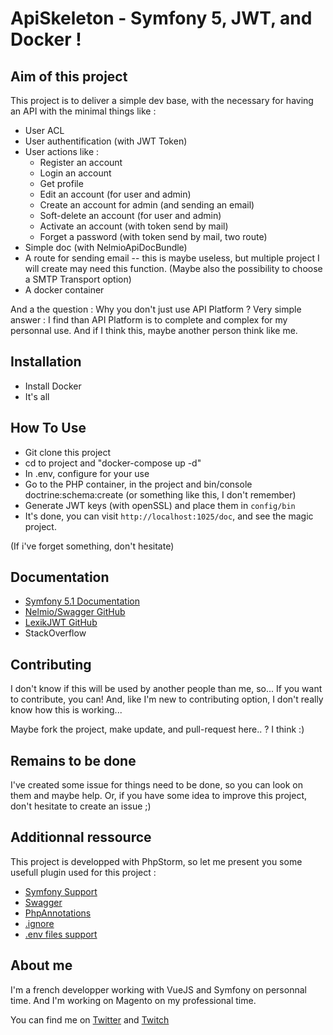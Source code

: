 # ApiSkeleton - Symfony 5, JWT, and Docker !

## Aim of this project
This project is to deliver a simple dev base, with the necessary for having an API with the minimal things like :
- User ACL
- User authentification (with JWT Token)
- User actions like :
  - Register an account
  - Login an account
  - Get profile
  - Edit an account (for user and admin)
  - Create an account for admin (and sending an email)
  - Soft-delete an account (for user and admin)
  - Activate an account (with token send by mail)
  - Forget a password (with token send by mail, two route)
- Simple doc (with NelmioApiDocBundle)
- A route for sending email -- this is maybe useless, but multiple project I will create may need this function. (Maybe also the possibility to choose a SMTP Transport option)
- A docker container

And a the question : Why you don't just use API Platform ?
Very simple answer : I find than API Platform is to complete and complex for my personnal use. And if I think this, maybe another person think like me.

## Installation
- Install Docker
- It's all

## How To Use
- Git clone this project
- cd to project and "docker-compose up -d"
- In .env, configure for your use
- Go to the PHP container, in the project and bin/console doctrine:schema:create (or something like this, I don't remember)
- Generate JWT keys (with openSSL) and place them in `config/bin`
- It's done, you can visit `http://localhost:1025/doc`, and see the magic project.

(If i've forget something, don't hesitate)

## Documentation
- [Symfony 5.1 Documentation](https://symfony.com/doc/5.1/components/index.html)
- [Nelmio/Swagger GitHub](https://symfony.com/doc/current/bundles/NelmioApiDocBundle/index.html)
- [LexikJWT GitHub](https://github.com/lexik/LexikJWTAuthenticationBundle)
- StackOverflow

## Contributing
I don't know if this will be used by another people than me, so... If you want to contribute, you can!
And, like I'm new to contributing option, I don't really know how this is working... 

Maybe fork the project, make update, and pull-request here.. ? I think :)

## Remains to be done
I've created some issue for things need to be done, so you can look on them and maybe help.
Or, if you have some idea to improve this project, don't hesitate to create an issue ;)

## Additionnal ressource
This project is developped with PhpStorm, so let me present you some usefull plugin used for this project : 
- [Symfony Support](https://plugins.jetbrains.com/plugin/7219-symfony-support/)
- [Swagger](https://plugins.jetbrains.com/plugin/8347-swagger/)
- [PhpAnnotations](https://plugins.jetbrains.com/plugin/7320-php-annotations/)
- [.ignore](https://plugins.jetbrains.com/plugin/7495--ignore/)
- [.env files support](https://plugins.jetbrains.com/plugin/9525--env-files-support/)

## About me
I'm a french developper working with VueJS and Symfony on personnal time.
And I'm working on Magento on my professional time.

You can find me on [Twitter](https://twitter.com/Oryzon_) and [Twitch](https://www.twitch.tv/oryzon_)
